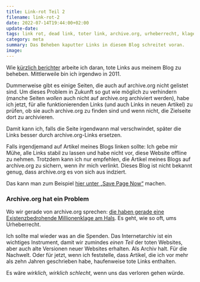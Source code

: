 ```yaml
---
title: Link-rot Teil 2
filename: link-rot-2
date: 2022-07-14T19:44:00+02:00
update-date:
tags: link rot, dead link, toter link, archive.org, urheberrecht, klage
category: meta
summary: Das Beheben kaputter Links in diesem Blog schreitet voran.
image:
---
```


Wie [kürzlich berichter](/blogposts/link_rot) arbeite ich daran, tote Links aus meinem Blog zu beheben. Mittlerweile bin ich irgendwo in 2011.

Dummerweise gibt es einige Seiten, die auch auf archive.org nicht gelistet sind. Um dieses Problem in Zukunft so gut wie möglich zu verhindern (manche Seiten _wollen_ auch nicht auf archive.org archiviert werden), habe ich jetzt, für alle funktionierenden Links (und auch Links in neuen Artikel) zu prüfen, ob sie auch archive.org zu finden sind und wenn nicht, die Zielseite dort zu archivieren.

Damit kann ich, falls die Seite irgendwann mal verschwindet, später die Links besser durch archive.org-Links ersetzen.

Falls irgendjemand auf Artikel meines Blogs linken sollte: Ich gebe mir Mühe, alle Links stabil zu lassen und habe nicht vor, diese Website offline zu nehmen. Trotzdem kann ich nur empfehlen, die Artikel meines Blogs auf archive.org zu sichern, wenn ihr mich verlinkt. Dieses Blog ist nicht bekannt genug, dass archive.org es von sich aus indziert.

Das kann man zum Beispiel [hier unter „Save Page Now“](https://web.archive.org/) machen.

### Archive.org hat ein Problem

Wo wir gerade von archive.org sprechen: [die haben gerade eine Existenzbedrohende Millionenklage am Hals](https://netzpolitik.org/2022/urheberrecht-internet-archive-wehrt-sich-gegen-millionenklage/). Es geht, wie so oft, ums Urheberrecht.

Ich sollte mal wieder was an die Spenden. Das Internetarchiv ist ein wichtiges Instrument, damit wir zumindes _einen Teil_ der toten Websites, aber auch alte Versionen neuer Websites erhalten. Als Archiv halt. Für die Nachwelt. Oder für jetzt, wenn ich feststelle, dass Artikel, die ich vor mehr als zehn Jahren geschrieben habe, haufenweise tote Links enthalten.

Es wäre _wirklich, wirklich schlecht_, wenn uns das verloren gehen würde.
